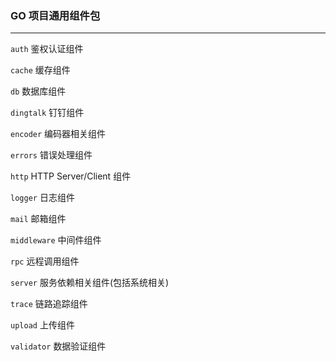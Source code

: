 ### GO 项目通用组件包

<hr />

`auth` 鉴权认证组件

`cache`  缓存组件

`db` 数据库组件

`dingtalk` 钉钉组件

`encoder` 编码器相关组件

`errors` 错误处理组件

`http` HTTP Server/Client 组件

`logger` 日志组件

`mail` 邮箱组件

`middleware` 中间件组件

`rpc` 远程调用组件

`server` 服务依赖相关组件(包括系统相关)

`trace` 链路追踪组件

`upload` 上传组件

`validator` 数据验证组件